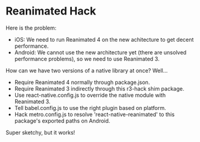 # Reanimated Hack

Here is the problem:

- iOS: We need to run Reanimated 4 on the new achitecture to get decent performance.
- Android: We cannot use the new architecture yet (there are unsolved performance problems), so we need to use Reanimated 3.

How can we have two versions of a native library at once? Well...

- Require Reanimated 4 normally through package.json.
- Require Reanimated 3 indirectly through this r3-hack shim package.
- Use react-native.config.js to override the native module with Reanimated 3.
- Tell babel.config.js to use the right plugin based on platform.
- Hack metro.config.js to resolve 'react-native-reanimated' to
  this package's exported paths on Android.

Super sketchy, but it works!
